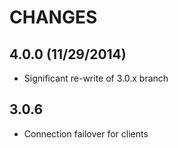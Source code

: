 # CHANGES 

## 4.0.0 (11/29/2014)
* Significant re-write of 3.0.x branch 

## 3.0.6 
* Connection failover for clients
